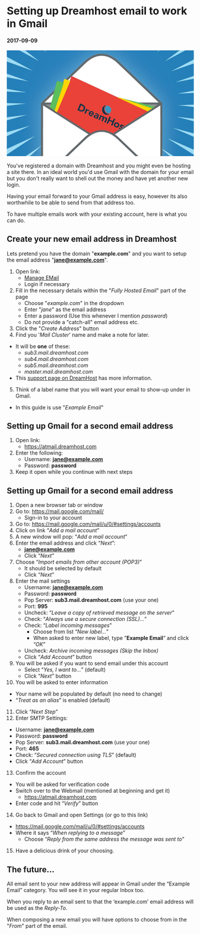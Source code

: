 # Setting up Dreamhost email to work in Gmail
#### 2017-09-09

![Featured:Illustration of letter with Dreamhost logo](/posts/media/dreamhost-gmail.jpg)

You've registered a domain with Dreamhost and you might even be hosting a site there.  In an ideal world you'd use Gmail with the domain for your email but you don't really want to shell out the money and have yet another new login.

Having your email forward to your Gmail address is easy, however its also worthwhile to be able to send from that address too. 

To have multiple emails work with your existing account, here is what you can do.

## Create your new email address in Dreamhost 

Lets pretend you have the domain "**example.com**" and you want to setup the email address "**jane@example.com**". 

1. Open link:
   * [Manage EMail](https://panel.dreamhost.com/index.cgi?tree=mail.addresses&current_step=Index&next_step=New)
   * Login if necessary
2. Fill in the necessary details within the "*Fully Hosted Email*" part of the page
   * Choose "*example.com*" in the dropdown
   * Enter "*jane*" as the email address
   * Enter a password (Use this whenever I mention *password*)
   * Do not provide a "catch-all" email address etc.
3. Click the "*Create Address*" button
4. Find you '*Mail Cluster*' name and make a note for later.
  * It will be **one** of these:
    * *sub3.mail.dreamhost.com*
    * *sub4.mail.dreamhost.com*
    * *sub5.mail.dreamhost.com*
    * *master.mail.dreamhost.com*
  * This [support page on DreamHost](https://help.dreamhost.com/hc/en-us/articles/214918038#Server_names) has more information.
5. Think of a label name that you will want your email to show-up under in Gmail. 
  * In this guide is use "*Example Email*"

## Setting up Gmail for a second email address

1. Open link: 
   * https://atmail.dreamhost.com
2. Enter the following:
   * Username: **jane@example.com**
   * Password: **password**
3. Keep it open while you continue with next steps

## Setting up Gmail for a second email address

1. Open a new browser tab or window
2. Go to: https://mail.google.com/mail/
   * Sign-in to your account
3. Go to: https://mail.google.com/mail/u/0/#settings/accounts
4. Click on link “*Add a mail account*”
5. A new window will pop: “*Add a mail account*”
6. Enter the email address and click “*Next*”:
   * **jane@example.com**
   * Click “*Next*”
7. Choose “*Import emails from other account (POP3)*” 
   * It should be selected by default
   * Click “*Next*”
8. Enter the mail settings
   * Username: **jane@example.com**
   * Password: **password**
   * Pop Server: **sub3.mail.dreamhost.com** (use your one)
   * Port: **995**
   * Uncheck: “*Leave a copy of retrieved message on the server*”
   * Check: “*Always use a secure connection (SSL)…*”
   * Check: “*Label incoming messages*" 
     * Choose from list “*New label…*”
     * When asked to enter new label, type ”**Example Email**” and click “*OK*”
   * Uncheck: *Archive incoming messages (Skip the Inbox)*
   * Click “*Add Account*” button
9. You will be asked if you want to send email under this account
   * Select “*Yes, I want to…*” (default)
   * Click “*Next*” button
10. You will be asked to enter information
   * Your name will be populated by default (no need to change)
   * “*Treat as an alias*” is enabled (default)
11. Click “*Next Step*”
12. Enter SMTP Settings:
   * Username: **jane@example.com**
   * Password: **password**
   * Pop Server:  **sub3.mail.dreamhost.com** (use your one)
   * Port: **465**
   * Check: “*Secured connection using TLS*” (default)
   * Click “*Add Account*” button
13. Confirm the account
   * You will be asked for verification code
   * Switch over to the Webmail (mentioned at beginning and get it)
     * https://atmail.dreamhost.com
   * Enter code and hit “*Verify*” button
14. Go back to Gmail and open Settings (or go to this link)
   * https://mail.google.com/mail/u/0/#settings/accounts
   * Where it says “*When replying to a message*”
     * Choose “*Reply from the same address the message was sent to*”
15. Have a delicious drink of your choosing.

## The future…

All email sent to your new address will appear in Gmail under the “Example Email” category. You will see it in your regular Inbox too.

When you reply to an email sent to that the ‘example.com’ email address will be used as the *Reply-To*.

When composing a new email you will have options to choose from in the "*From*" part of the email.
